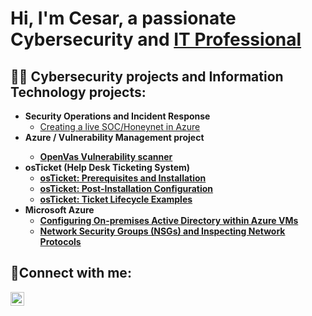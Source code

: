<h1>Hi, I'm Cesar, a passionate Cybersecurity and <a href="https://www.linkedin.com/in/cesar-barrera-a78075255/">IT Professional</a></h1>

<h2>👨‍💻 Cybersecurity projects and Information Technology projects:</h2>

- <b>Security Operations and Incident Response</b>
  - [Creating a live SOC/Honeynet in Azure](https://github.com/Cesarb1995/Azure-SOC)
- <b>Azure / Vulnerability Management project<b>
  - [OpenVas Vulnerability scanner](https://github.com/Cesarb1995/Azure-Vulnerability-Management/blob/main/README.md)
- <b>osTicket (Help Desk Ticketing System)</b>
  - [osTicket: Prerequisites and Installation](https://github.com/Cesarb1995/osticket-prereqs)
  - [osTicket: Post-Installation Configuration](https://github.com/Cesarb1995/post-install-config)
  - [osTicket: Ticket Lifecycle Examples](https://github.com/Cesarb1995/ticket-lifecycle)
- <b>Microsoft Azure</b>
  - [Configuring On-premises Active Directory within Azure VMs](https://github.com/Cesarb1995/configure-ad)
  - [Network Security Groups (NSGs) and Inspecting Network Protocols](https://github.com/Cesarb1995/azure-network-protocols)

<h2>🤳Connect with me:</h2>

[<img align="left" alt="Josh | LinkedIn" width="22px" src="https://cdn.jsdelivr.net/npm/simple-icons@v3/icons/linkedin.svg" />][linkedin]

[linkedin]: https://www.linkedin.com/in/cesar-barrera-a78075255/
